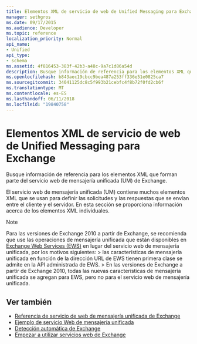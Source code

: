 ```yaml
---
title: Elementos XML de servicio de web de Unified Messaging para Exchange
manager: sethgros
ms.date: 09/17/2015
ms.audience: Developer
ms.topic: reference
localization_priority: Normal
api_name:
- Unified
api_type:
- schema
ms.assetid: 4f816453-383f-42b3-a48c-9a7c1d86a54d
description: Busque información de referencia para los elementos XML que forman parte del servicio web de mensajería unificada (UM) de Exchange.
ms.openlocfilehash: b843aec19cbcc9bea487a253ff336e51e0825ca7
ms.sourcegitcommit: 34041125dc8c5f993b21cebfc4f8b72f0fd2cb6f
ms.translationtype: MT
ms.contentlocale: es-ES
ms.lasthandoff: 06/11/2018
ms.locfileid: "19840758"
---
```

# <a name="unified-messaging-web-service-xml-elements-for-exchange"></a>Elementos XML de servicio de web de Unified Messaging para Exchange

Busque información de referencia para los elementos XML que forman parte del servicio web de mensajería unificada (UM) de Exchange.
  
El servicio web de mensajería unificada (UM) contiene muchos elementos XML que se usan para definir las solicitudes y las respuestas que se envían entre el cliente y el servidor. En esta sección se proporciona información acerca de los elementos XML individuales.
  
> [!NOTE]
>  Para las versiones de Exchange 2010 a partir de Exchange, se recomienda que use las operaciones de mensajería unificada que están disponibles en [Exchange Web Services (EWS)](http://msdn.microsoft.com/library/60285497-0c4e-4e51-84e1-34dd6d89a5d8%28Office.15%29.aspx) en lugar del servicio web de mensajería unificada, por los motivos siguientes: > las características de mensajería unificada en función de la dirección URL de EWS tienen primera clase se admite en la API administrada de EWS. > En las versiones de Exchange a partir de Exchange 2010, todas las nuevas características de mensajería unificada se agregan para EWS, pero no para el servicio web de mensajería unificada. 
  
## <a name="see-also"></a>Ver también

- [Referencia de servicio de web de mensajería unificada de Exchange](unified-messaging-web-service-reference-for-exchange.md)
- [Ejemplo de servicio Web de mensajería unificada](http://www.microsoft.com/en-us/download/details.aspx?id=14832)
- [Detección automática de Exchange](../exchange-web-services/autodiscover-for-exchange.md)
- [Empezar a utilizar servicios web de Exchange](../exchange-web-services/start-using-web-services-in-exchange.md)
    

